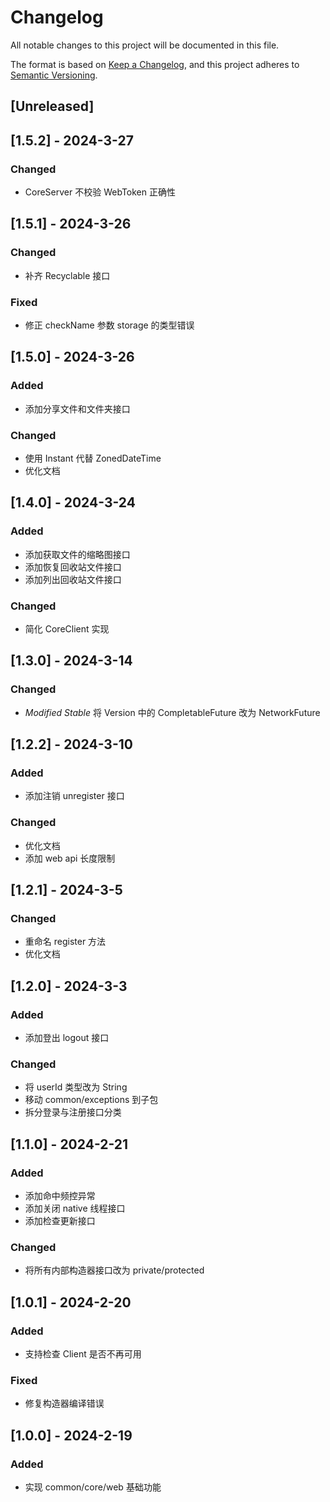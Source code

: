 # Changelog

All notable changes to this project will be documented in this file.

The format is based on [Keep a Changelog](https://keepachangelog.com/en/1.0.0/),
and this project adheres to [Semantic Versioning](https://semver.org/spec/v2.0.0.html).

## [Unreleased]

## [1.5.2] - 2024-3-27

### Changed

* CoreServer 不校验 WebToken 正确性

## [1.5.1] - 2024-3-26

### Changed

* 补齐 Recyclable 接口

### Fixed

* 修正 checkName 参数 storage 的类型错误

## [1.5.0] - 2024-3-26

### Added

* 添加分享文件和文件夹接口

### Changed

* 使用 Instant 代替 ZonedDateTime
* 优化文档

## [1.4.0] - 2024-3-24

### Added

* 添加获取文件的缩略图接口
* 添加恢复回收站文件接口
* 添加列出回收站文件接口

### Changed

* 简化 CoreClient 实现

## [1.3.0] - 2024-3-14

### Changed

* *Modified Stable* 将 Version 中的 CompletableFuture 改为 NetworkFuture

## [1.2.2] - 2024-3-10

### Added

* 添加注销 unregister 接口

### Changed

* 优化文档
* 添加 web api 长度限制

## [1.2.1] - 2024-3-5

### Changed

* 重命名 register 方法
* 优化文档

## [1.2.0] - 2024-3-3

### Added

* 添加登出 logout 接口

### Changed

* 将 userId 类型改为 String
* 移动 common/exceptions 到子包
* 拆分登录与注册接口分类

## [1.1.0] - 2024-2-21

### Added

* 添加命中频控异常
* 添加关闭 native 线程接口
* 添加检查更新接口

### Changed

* 将所有内部构造器接口改为 private/protected

## [1.0.1] - 2024-2-20

### Added

* 支持检查 Client 是否不再可用

### Fixed

* 修复构造器编译错误

## [1.0.0] - 2024-2-19

### Added

* 实现 common/core/web 基础功能
